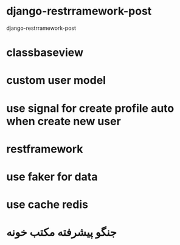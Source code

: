 # django-restrramework-post
 django-restrramework-post
 # classbaseview
 # custom user model
 # use signal for create profile auto when create new user
 # restframework
 # use faker for data
 # use cache redis
# جنگو پیشرفته مکتب خونه
